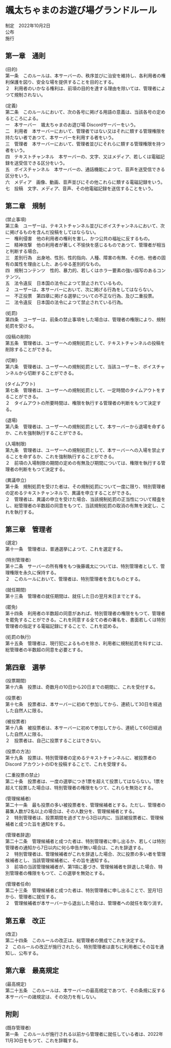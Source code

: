 # 颯太ちゃまのお遊び場グランドルール

制定　2022年10月2日<br>
公布<br>
施行<br>

## 第一章　通則

(目的)<br>
第一条　このルールは、本サーバーの、秩序並びに治安を維持し、各利用者の権利保護を図り、安全な場を提供することを目的とする。<br>
２　利用者のいかなる権利は、前項の目的を達する理由を除いては、管理者によつて規制されない。

(定義)<br>
第二条　このルールにおいて、次の各号に掲げる用語の意義は、当該各号の定めるところによる。<br>
一　本サーバー　颯太ちゃまのお遊び場 Discordサーバーをいう。<br>
二　利用者　本サーバーにおいて、管理者ではない又はそれに類する管理権限を持たない者であつて、本サーバーを利用する者をいう。<br>
三　管理者　本サーバーにおいて、管理者並びにそれらに類する管理権限を持つ者をいう。<br>
四　テキストチャンネル　本サーバーの、文字、又はメディア、若しくは電磁記録を送受信できる区分をいう。<br>
五　ボイスチャンネル　本サーバーの、通話機能によつて、音声を送受信できる区分をいう。<br>
六　メディア　画像、動画、音声並びにその他これらに類する電磁記録をいう。<br>
七　投稿　文字、メディア、音声、その他電磁記録を送信することをいう。

## 第二章　規制

(禁止事項)<br>
第三条　ユーザーは、テキストチャンネル並びにボイスチャンネルにおいて、次に掲げるものを含んだ投稿をしてはならない。<br>
一　権利侵害　他の利用者の権利を害し、かつ公共の福祉に反するもの。<br>
二　精神攻撃　他の利用者が著しく不愉快を感じるものであつて、管理者が相当と判断する場合。<br>
三　差別行為　出身地、性別、性的指向、人種、障害の有無、その他、他者の固有の属性を理由とした、あらゆる差別的なもの。<br>
四　規制コンテンツ　性的、暴力的、若しくはホラー要素の強い描写のあるコンテンツ。<br>
五　法令違反　日本国の法令によつて禁止されているもの。<br>
２　ユーザーは、本サーバーにおいて、次に掲げる行為をしてはならない。<br>
一　不正投票　第四章に掲げる選挙についての不正な行為、及び二重投票。<br>
二　法令違反　日本国の法令によつて禁止されている行為。

(処罰)<br>
第四条　ユーザーは、前条の禁止事項をした場合は、管理者の権限により、規制処罰を受ける。

(投稿の削除)<br>
第五条　管理者は、ユーザーへの規制処罰として、テキストチャンネルの投稿を削除することができる。

(切断)<br>
第六条　管理者は、ユーザーへの規制処罰として、当該ユーザーを、ボイスチャンネルから切断することができる。

(タイムアウト)<br>
第七条　管理者は、ユーザーへの規制処罰として、一定時間のタイムアウトをすることができる。<br>
２　タイムアウトの所要時間は、権限を執行する管理者の判断をもつて決定する。

(退場)<br>
第八条　管理者は、ユーザーへの規制処罰として、本サーバーから退場を命ずるか、これを強制執行することができる。

(入場制限)<br>
第九条　管理者は、ユーザーへの規制処罰として、本サーバーへの入場を禁止することを命ずるか、これを強制執行することができる。<br>
２　前項の入場制限の期間の定めの有無及び期間については、権限を執行する管理者の判断をもつて決定する。

(異議申立)<br>
第十条　規制処罰を受けた者は、その規制処罰について一度に限り、特別管理者の定めるテキストチャンネルで、異議を申立することができる。<br>
２　管理者は、異議の申立を受けた場合、当該規制処罰の正当性について精査をし、総管理者の半数超の同意をもつて、当該規制処罰の取消の有無を決定し、これを執行する。

## 第三章　管理者

(選定)<br>
第十一条　管理者は、普通選挙によつて、これを選定する。

(特別管理者)<br>
第十二条　サーバーの所有権をもつ後藤颯太については、特別管理者として、管理権限を永久に保持する。<br>
２　このルールにおいて、管理者は、特別管理者を含むものとする。

(就任期間)<br>
第十三条　管理者の就任期間は、就任した日の翌月末日までとする。<br>

(罷免)<br>
第十四条　利用者の半数超の同意があれば、特別管理者の権限をもつて、管理者を罷免することができる。これを同意する全ての者の署名を、書面若しくは特別管理者の指定する電磁記録にすることで、これを認める。

(処罰の執行)<br>
第十五条　管理者は、現行犯によるものを除き、利用者に規制処罰を科すには、総管理者の半数超の同意を必要とする。

## 第四章　選挙

(投票期間)<br>
第十六条　投票は、奇数月の10日から20日までの期間に、これを受付する。

(投票者)<br>
第十七条　投票者は、本サーバーに初めて参加してから、連続して30日を経過した自然人に限る。

(被投票者)<br>
第十八条　被投票者は、本サーバーに初めて参加してから、連続して60日経過した自然人に限る。<br>
２　投票者は、自己に投票することはできない。

(投票の方法)<br>
第十九条　投票は、特別管理者の定めるテキストチャンネルに、被投票者のDiscord アカウントのIDを投稿することで、これを受理する。

(二重投票の禁止)<br>
第二十条　投票者は、一度の選挙につき1票を超えて投票してはならない。1票を超えて投票した場合は、特別管理者の権限をもつて、これらを無効とする。

(管理候補者)<br>
第二十一条　最も投票の多い被投票者を、管理候補者とする。ただし、管理者の募集人数が2名以上の場合は、その人数分を、管理候補者とする。<br>
２　特別管理者は、投票期間を過ぎてから3日以内に、当該被投票者に、管理候補者と成つた旨を通知をする。

(管理者辞退)<br>
第二十二条　管理候補者と成つた者は、特別管理者に申し出るか、若しくは特別管理者の通知から7日以内に何ら申告が無い場合は、これを辞退する。<br>
２　特別管理者は、管理候補者がこれを辞退した場合、次に投票の多い者を管理候補者とし、当該管理候補者に、その旨を通知する。<br>
３　前項の当該管理候補者が、第1項に基づき、管理候補者を辞退した場合、特別管理者の権限をもつて、この選挙を無効とする。

(管理者任命)<br>
第二十三条　管理候補者と成つた者は、特別管理者に申し出ることで、翌月1日から、管理者に就任する。<br>
２　管理候補者が本サーバーから退出した場合は、管理者への就任を取り消す。

## 第五章　改正

(改正)<br>
第二十四条　このルールの改正は、総管理者の賛成でこれを決定する。<br>
2　このルールの改正が施行されたら、特別管理者は直ちに利用者にその旨を通知し、公布する。

## 第六章　最高規定

(最高規定)<br>
第二十五条　このルールは、本サーバーの最高規定であつて、その条規に反する本サーバーの諸規定は、その効力を有しない。

## 附則
(既存管理者)<br>
第一条　このルールが施行される以前から管理者に就任している者は、2022年11月30日をもつて、これを辞職する。













